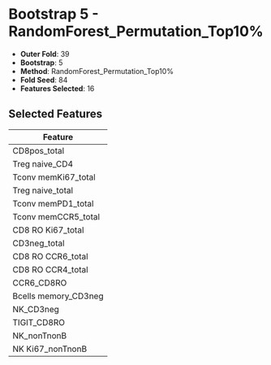 # Bootstrap 5 - RandomForest_Permutation_Top10%

- **Outer Fold**: 39
- **Bootstrap**: 5
- **Method**: RandomForest_Permutation_Top10%
- **Fold Seed**: 84
- **Features Selected**: 16

## Selected Features

| Feature |
|---------|
| CD8pos_total |
| Treg naive_CD4 |
| Tconv memKi67_total |
| Treg naive_total |
| Tconv memPD1_total |
| Tconv memCCR5_total |
| CD8 RO Ki67_total |
| CD3neg_total |
| CD8 RO CCR6_total |
| CD8 RO CCR4_total |
| CCR6_CD8RO |
| Bcells memory_CD3neg |
| NK_CD3neg |
| TIGIT_CD8RO |
| NK_nonTnonB |
| NK Ki67_nonTnonB |
